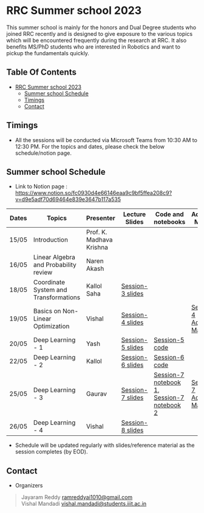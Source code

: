 # RRC Summer school 2023
This summer school is mainly for the honors and Dual Degree students who joined RRC recently and is designed to give exposure to the various topics which will be encountered frequently during the research at RRC. It also benefits MS/PhD students who are interested in Robotics and want to pickup the fundamentals quickly.
 
## Table Of Contents
* [RRC Summer school 2023](#summer-sessions-2023)
  * [Summer school Schedule](#summer-school-schedule)
  * [Timings](#Timings)
  * [Contact](#contact)

## Timings
* All the sessions will be conducted via Microsoft Teams from 10:30 AM to 12:30 PM. For the topics and dates, please check the below schedule/notion page.

## Summer school Schedule
* Link to Notion page : https://www.notion.so/fc0930d4e66146eaa9c9bf5ffea208c9?v=d9e5adf70d69464e839e3647b117a535

 Dates |  Topics                                             |  Presenter       |  Lecture Slides   | Code and notebooks  |  Additional Material
-------|-----------------------------------------------------|------------------|-----------------|---------------------|--------------------
15/05  |  Introduction                                       | Prof. K. Madhava Krishna      |    | 
16/05  |  Linear Algebra and Probability review              | Naren Akash         |   |
18/05  |  Coordinate System and Transformations              | Kallol Saha         | [Session-3 slides](lecture_slides/foundations/Coordinate_Systems_and_Transforms)
19/05  |  Basics on Non-Linear Optimization                  | Vishal         | [Session-4 slides](lecture_slides/foundations/Calculus_review/) | | [Session-4 Additional Material](lecture_slides/foundations/Calculus_review/)
20/05  |  Deep Learning - 1                                  | Yash           | [Session-5 slides](lecture_slides/Deep_learning/basics/session_5/)   |  [Session-5 code](lecture_slides/Deep_learning/basics/session_5/)  | 
22/05  |  Deep Learning - 2                                  | Kallol         | [Session-6 slides](lecture_slides/Deep_learning/basics/session_6/) | [Session-6 code](https://colab.research.google.com/drive/1pfymiv8pUL7vWqdX7Wo-udZtPOaoC6yW#scrollTo=HEEjPQs09oPj)
25/05  |  Deep Learning - 3                                  | Gaurav         | [Session-7 slides](lecture_slides/Deep_learning/basics/) | [Session-7 notebook 1](https://colab.research.google.com/drive/1rJOIbwZ1vXRVbtmWFQIBlc8b7n1sIrmN?usp=sharing),   [Session-7 notebook 2](https://colab.research.google.com/github/pytorch/tutorials/blob/gh-pages/_downloads/36608d2d57f623ba3a623e0c947a8c3e/data_tutorial.ipynb) | [Session-7 Additional Material](lecture_slides/Deep_learning/basics/session_7/)
26/05  |  Deep Learning - 4                                  | Vishal         | [Session-8 slides](lecture_slides/Deep_learning/advanced/)

* Schedule will be updated regularly with slides/reference material as the session completes (by EOD).

## Contact
* Organizers
>Jayaram Reddy <ramreddyai1010@gmail.com><br />
>Vishal Mandadi <vishal.mandadi@students.iiit.ac.in><br />
